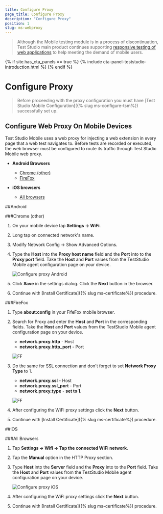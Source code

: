 ```yaml
---
title: Configure Proxy
page_title: Configure Proxy
description: "Configure Proxy"
position: 1
slug: ms-webproxy
---
```


> Although the Mobile testing module is in а process of discontinuation, Test Studio main product continues supporting <a href="https://www.telerik.com/teststudio/automated-website-responsive-testing" target="_blank">responsive testing of web applications</a> to help meeting the demand of mobile users.

{% if site.has_cta_panels == true %}
{% include cta-panel-teststudio-introduction.html %}
{% endif %}

# Configure Proxy

> Before proceeding with the proxy configuration you must have [Test Studio Mobile Configuration]({% slug ms-configure-tsm%}) successfully set up.

## Configure Web Proxy On Mobile Devices

Test Studio Mobile uses a web proxy for injecting a web extension in every page that a web test navigates to. Before tests are recorded or executed, the web browser must be configured to route its traffic through Test Studio Mobile web proxy.

*	**Android Browsers**
	*	<a href="#android">Chrome (other)</a>
	*	<a href="#android-firefox">FireFox</a>

*	**iOS browsers**
	*	<a href="#ios">All browsers</a>


##Android

<a id="android"></a>
###Chrome (other)

1. On your mobile device tap **Settings -> WiFi**.

2. Long tap on connected network's name.

3. Modify Network Config -> Show Advanced Options.

4. Type the **Host** into the **Proxy host name** field and the **Port** into to the **Proxy port** field. Take the **Host** and **Port** values from the TestStudio Mobile agent configuration page on your device.

	![Configure proxy Android](/img/test-studio-mobile/web-applications/proxy/fig1.png)

5. Click **Save** in the settings dialog. Click the **Next** button in the browser.

6. Continue with [Install Certificate]({% slug ms-certificate%}) procedure.

<a id="android-firefox"></a>
###FireFox


1. Type **about:config** in your FifeFox mobile browser.

2. Search for Proxy and enter the **Host** and **Port** in the corresponding fields. Take the **Host** and **Port** values from the TestStudio Mobile agent configuration page on your device.

	*	**network.proxy.http** - Host
	*	**network.proxy.http_port** - Port

	![FF](/img/test-studio-mobile/web-applications/proxy/fig3.png)

3. Do the same for SSL connection and don't forget to set **Network Proxy Type** to 1.

	*	**network.proxy.ssl** - Host
	*	**network.proxy.ssl_port** - Port
	*	**network.proxy.type** - **set to 1**.

	![FF](/img/test-studio-mobile/web-applications/proxy/fig4.png)

4. After configuring the WiFI proxy settings click the **Next** button.

5. Continue with [Install Certificate]({% slug ms-certificate%}) procedure.

<a id="ios"></a>
##iOS

###All Browsers

1. Tap **Settings -> Wifi -> Tap the connected WiFi network**.

2. Tap the **Manual** option in the HTTP Proxy section.

3. Type **Host** into the **Server** field and the **Proxy** into to the **Port** field. Take the **Host** and **Port** values from the TestStudio Mobile agent configuration page on your device.

	![Configure proxy iOS](/img/test-studio-mobile/web-applications/proxy/fig2.png)

4. After configuring the WiFI proxy settings click the **Next** button.

5. Continue with [Install Certificate]({% slug ms-certificate%}) procedure.